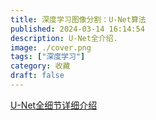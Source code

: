 ```yaml
---
title: 深度学习图像分割：U-Net算法
published: 2024-03-14 16:14:54
description: U-Net全介绍.
image: ./cover.png
tags: ["深度学习"]
category: 收藏
draft: false
---
```

[U-Net全细节详细介绍](https://blog.csdn.net/qq_33924470/article/details/106891015)